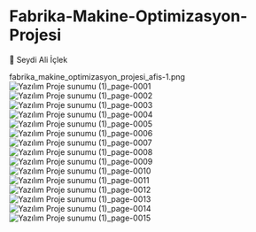 # Fabrika-Makine-Optimizasyon-Projesi

:rocket: Seydi Ali İçlek

fabrika_makine_optimizasyon_projesi_afis-1.png
![Yazılım Proje sunumu (1)_page-0001](https://github.com/user-attachments/assets/1dc1df89-ba7e-4729-bfb0-c86275b5a925)
![Yazılım Proje sunumu (1)_page-0002](https://github.com/user-attachments/assets/6ff483bb-ee6c-4d70-be86-cbb83161274e)
![Yazılım Proje sunumu (1)_page-0003](https://github.com/user-attachments/assets/ea65732c-5ab7-4c38-a1f9-3a8dab15c012)
![Yazılım Proje sunumu (1)_page-0004](https://github.com/user-attachments/assets/b1a82258-324c-4acb-b9ff-3ee80e37c592)
![Yazılım Proje sunumu (1)_page-0005](https://github.com/user-attachments/assets/8e129494-3fe6-49ef-9333-2da3e26e8e03)
![Yazılım Proje sunumu (1)_page-0006](https://github.com/user-attachments/assets/eaf2e381-4a96-4e5c-808a-e8332ea74c31)
![Yazılım Proje sunumu (1)_page-0007](https://github.com/user-attachments/assets/753c1dd3-3e68-47c8-afe6-36130f9d2368)
![Yazılım Proje sunumu (1)_page-0008](https://github.com/user-attachments/assets/9b4902aa-ec7b-4da5-bfae-b5ece5055b70)
![Yazılım Proje sunumu (1)_page-0009](https://github.com/user-attachments/assets/1c7b3bde-3123-4d70-90fa-8c5f7e6eae4b)
![Yazılım Proje sunumu (1)_page-0010](https://github.com/user-attachments/assets/792da209-1f39-4776-ac2c-0aed52292228)
![Yazılım Proje sunumu (1)_page-0011](https://github.com/user-attachments/assets/d6514c77-5518-489f-be9f-85595d5110cb)
![Yazılım Proje sunumu (1)_page-0012](https://github.com/user-attachments/assets/d482edf7-c2ea-46e7-a5db-c6248cda5c01)
![Yazılım Proje sunumu (1)_page-0013](https://github.com/user-attachments/assets/8e82b4b1-95c4-446b-acc7-f0dfc2a18f76)
![Yazılım Proje sunumu (1)_page-0014](https://github.com/user-attachments/assets/8505057d-3cf7-43fb-a7ce-82378ecfd2ae)
![Yazılım Proje sunumu (1)_page-0015](https://github.com/user-attachments/assets/773737ce-00fd-4c8f-bd36-8b91be65c072)
